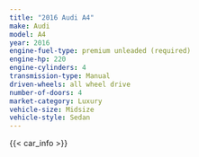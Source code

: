 ```yaml
---
title: "2016 Audi A4"
make: Audi
model: A4
year: 2016
engine-fuel-type: premium unleaded (required)
engine-hp: 220
engine-cylinders: 4
transmission-type: Manual
driven-wheels: all wheel drive
number-of-doors: 4
market-category: Luxury
vehicle-size: Midsize
vehicle-style: Sedan
---
```


{{< car_info >}}

